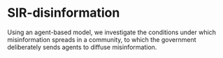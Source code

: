 # SIR-disinformation
Using an agent-based model, we investigate the conditions under which misinformation spreads in a community, to which the government deliberately sends agents to diffuse misinformation.
